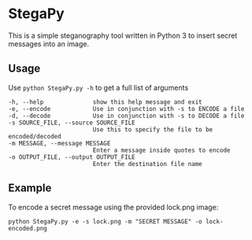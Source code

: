 # StegaPy
This is a simple steganography tool written in Python 3 to insert secret messages into an image.

## Usage
Use `python StegaPy.py -h` to get a full list of arguments

```
-h, --help              show this help message and exit
-e, --encode            Use in conjunction with -s to ENCODE a file
-d, --decode            Use in conjunction with -s to DECODE a file
-s SOURCE_FILE, --source SOURCE_FILE
                        Use this to specify the file to be encoded/decoded
-m MESSAGE, --message MESSAGE
                        Enter a message inside quotes to encode
-o OUTPUT_FILE, --output OUTPUT_FILE
                        Enter the destination file name
```
## Example
To encode a secret message using the provided lock.png image:

`python StegaPy.py -e -s lock.png -m "SECRET MESSAGE" -o lock-encoded.png`